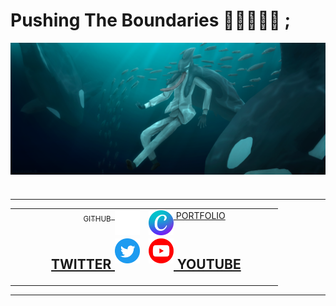 # Pushing The Boundaries 🍎🎹🎨🦈📑 ;

<img src="Asset/Sakamata_Swim_Fin.png" alt="Banner" img align="center">
<h1></h1>
<hr>

<table table align="center"  border="0px" >
<tr>
    <td text align="right" width=200px>
        <a href = "https://github.com/Appeleus">
            <img src="Asset/gh.png" alt="Github" width=40px img align="right">
            <sub>GITHUB &nbsp;</sub>
        </a>
    </td>
    <td text align="left" width=200px>
        <a href = "https://www.canva.com/design/DAFm702Hvfs/HrEZAMiVxlJGzSejySWYbQ/edit?utm_content=DAFm702Hvfs&utm_campaign=designshare&utm_medium=link2&utm_source=sharebutton">
            <img src="Asset/Canva.png" alt="Portfolio" width=40px img align="left">
            &nbsp;PORTFOLIO
        </a>
    </td>
</tr>

<tr >
    <td text align="right" width=200px>
        <a href = "https://twitter.com/TanoshiiRinko">
            <img src="Asset/Twitter.png" alt="Twitter" width=40px img align="right">
            <h2>TWITTER&nbsp;</h2>
        </a>
    </td>
    <td text align="left" width=200px>
        <a href = "https://www.youtube.com/@TanoshiiRinko/featured">
            <img src="Asset/yt.png" alt="Youtube" width=40px img align="left">
            <h2>&nbsp;YOUTUBE
        </a>
    </td>
</tr>
</table>

<hr>
<h1></h1>





